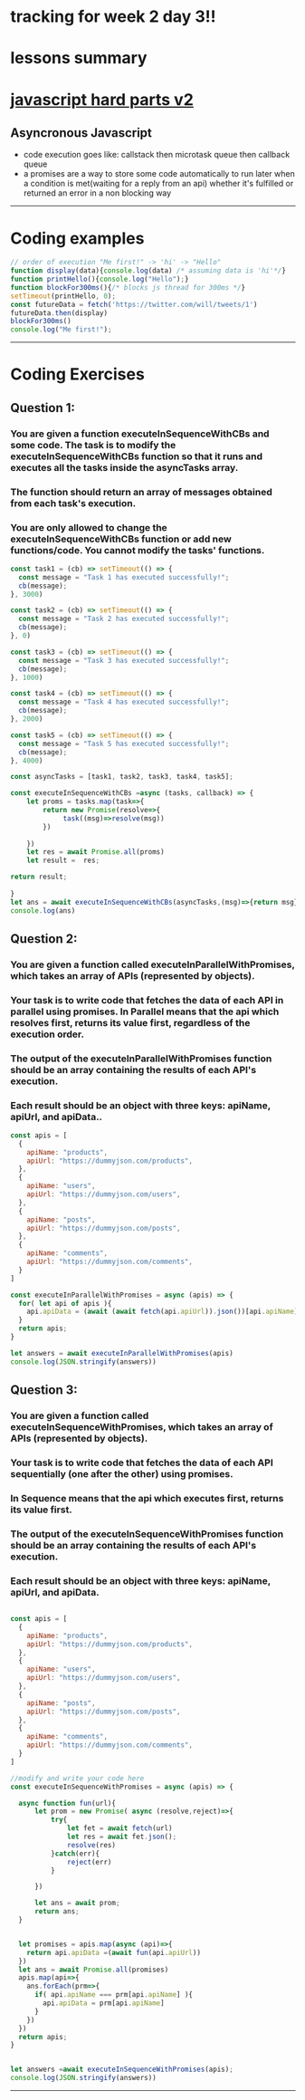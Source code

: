 # tracking for week 2 day 3!!

# lessons summary

# [javascript hard parts v2][js2]

## Asyncronous Javascript
- code execution goes like: callstack then microtask queue then callback queue
- a promises are a way to store some code automatically to run later when a condition is met(waiting for a reply from an api) whether it's fulfilled or returned an error in a non blocking way
  


---

# Coding examples

```js
// order of execution "Me first!" -> 'hi' -> "Hello"
function display(data){console.log(data) /* assuming data is 'hi'*/}
function printHello(){console.log("Hello");}
function blockFor300ms(){/* blocks js thread for 300ms */}
setTimeout(printHello, 0);
const futureData = fetch('https://twitter.com/will/tweets/1')
futureData.then(display)
blockFor300ms()
console.log("Me first!");
```

---

# Coding Exercises

## Question 1:
### You are given a function executeInSequenceWithCBs and some code. The task is to modify the executeInSequenceWithCBs function so that it runs and executes all the tasks inside the asyncTasks array.

### The function should return an array of messages obtained from each task's execution.

### You are only allowed to change the executeInSequenceWithCBs function or add new functions/code. You cannot modify the tasks' functions.

```js
const task1 = (cb) => setTimeout(() => {
  const message = "Task 1 has executed successfully!";
  cb(message);
}, 3000)

const task2 = (cb) => setTimeout(() => {
  const message = "Task 2 has executed successfully!";
  cb(message);
}, 0)

const task3 = (cb) => setTimeout(() => {
  const message = "Task 3 has executed successfully!";
  cb(message);
}, 1000)

const task4 = (cb) => setTimeout(() => {
  const message = "Task 4 has executed successfully!";
  cb(message);
}, 2000)

const task5 = (cb) => setTimeout(() => {
  const message = "Task 5 has executed successfully!";
  cb(message);
}, 4000)

const asyncTasks = [task1, task2, task3, task4, task5];

const executeInSequenceWithCBs =async (tasks, callback) => {
    let proms = tasks.map(task=>{
        return new Promise(resolve=>{
             task((msg)=>resolve(msg))
        })
            
    })
    let res = await Promise.all(proms)
    let result =  res;

return result;
    
}
let ans = await executeInSequenceWithCBs(asyncTasks,(msg)=>{return msg})
console.log(ans)
```



## Question 2:
### You are given a function called executeInParallelWithPromises, which takes an array of APIs (represented by objects).

### Your task is to write code that fetches the data of each API in parallel using promises. In Parallel means that the api which resolves first, returns its value first, regardless of the execution order.

### The output of the executeInParallelWithPromises function should be an array containing the results of each API's execution.

### Each result should be an object with three keys: apiName, apiUrl, and apiData..
```js
const apis = [
  {
    apiName: "products", 
    apiUrl: "https://dummyjson.com/products",
  }, 
  {
    apiName: "users", 
    apiUrl: "https://dummyjson.com/users",
  }, 
  {
    apiName: "posts", 
    apiUrl: "https://dummyjson.com/posts",
  }, 
  {
    apiName: "comments", 
    apiUrl: "https://dummyjson.com/comments",
  }
]

const executeInParallelWithPromises = async (apis) => {
  for( let api of apis ){
    api.apiData = (await (await fetch(api.apiUrl)).json())[api.apiName]
  }
  return apis;
}

let answers = await executeInParallelWithPromises(apis)
console.log(JSON.stringify(answers))
```




## Question 3:
### You are given a function called executeInSequenceWithPromises, which takes an array of APIs (represented by objects).

### Your task is to write code that fetches the data of each API sequentially (one after the other) using promises.

### In Sequence means that the api which executes first, returns its value first.

### The output of the executeInSequenceWithPromises function should be an array containing the results of each API's execution.

### Each result should be an object with three keys: apiName, apiUrl, and apiData.

```js

const apis = [
  {
    apiName: "products", 
    apiUrl: "https://dummyjson.com/products",
  }, 
  {
    apiName: "users", 
    apiUrl: "https://dummyjson.com/users",
  }, 
  {
    apiName: "posts", 
    apiUrl: "https://dummyjson.com/posts",
  }, 
  {
    apiName: "comments", 
    apiUrl: "https://dummyjson.com/comments",
  }
]

//modify and write your code here
const executeInSequenceWithPromises = async (apis) => {

  async function fun(url){
      let prom = new Promise( async (resolve,reject)=>{
          try{
              let fet = await fetch(url)
              let res = await fet.json();
              resolve(res)
          }catch(err){
              reject(err)
          }

      })

      let ans = await prom;
      return ans;
  }


  let promises = apis.map(async (api)=>{
    return api.apiData =(await fun(api.apiUrl))
  })
  let ans = await Promise.all(promises)
  apis.map(api=>{
    ans.forEach(prm=>{
      if( api.apiName === prm[api.apiName] ){
        api.apiData = prm[api.apiName]
      }
    })
  })
  return apis;
}


let answers =await executeInSequenceWithPromises(apis);
console.log(JSON.stringify(answers))
```

---


[js2]: https://frontendmasters.com/courses/javascript-hard-parts-v2/
[gsg]: https://github.com/orjwan-alrajaby/gsg-expressjs-backend-training-2023/blob/main/learning-sprint-1/week2-day3-tasks/tasks.md
[gsg1]: https://github.com/orjwan-alrajaby/gsg-expressjs-backend-training-2023/blob/main/learning-sprint-1/week2-day3-tasks/tasks.md#question-1
[gsg2]: https://github.com/orjwan-alrajaby/gsg-expressjs-backend-training-2023/blob/main/learning-sprint-1/week2-day3-tasks/tasks.md#question-2
[gsg3]: https://github.com/orjwan-alrajaby/gsg-expressjs-backend-training-2023/blob/main/learning-sprint-1/week2-day3-tasks/tasks.md#question-3